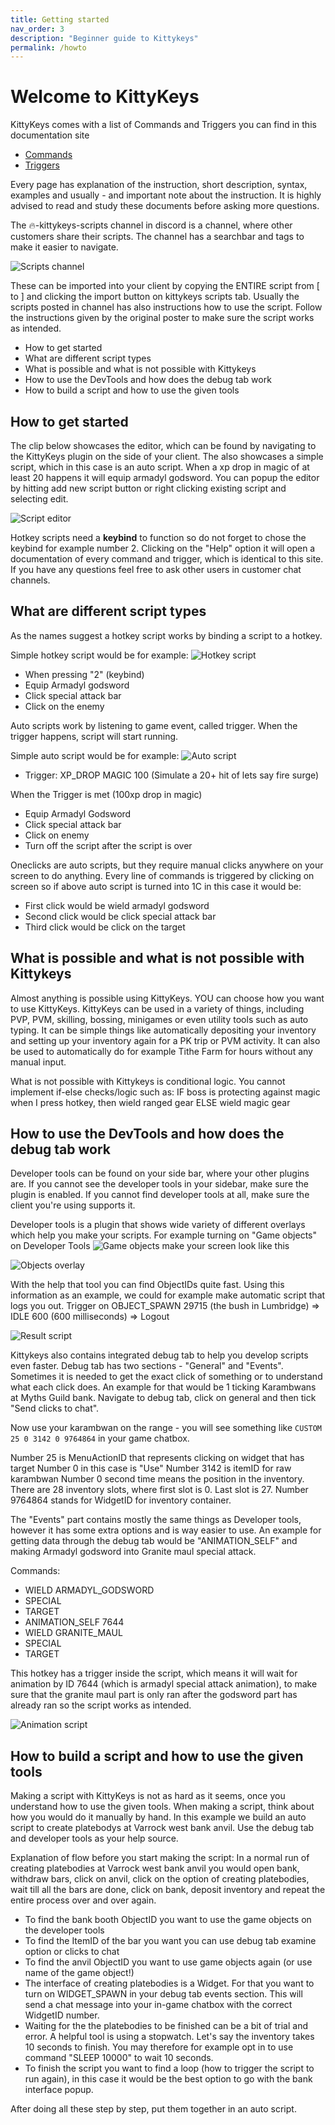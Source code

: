 ```yaml
---
title: Getting started
nav_order: 3
description: "Beginner guide to Kittykeys"
permalink: /howto
---
```


# Welcome to KittyKeys

KittyKeys comes with a list of Commands and Triggers you can find in this documentation site
* [Commands](https://docs.jzplugins.com/commands)
* [Triggers](https://docs.jzplugins.com/triggers)

Every page has explanation of the instruction, short description, syntax, examples and usually - and important note about the instruction. It is highly advised to read and study these documents before asking more questions.

The 🔥-kittykeys-scripts channel in discord is a channel, where other customers share their scripts. The channel has a searchbar and tags to make it easier to navigate.

![Scripts channel](https://i.imgur.com/dfv0dvf.png)

These can be imported into your client by copying the ENTIRE script from [ to ] and clicking the import button on kittykeys scripts tab. Usually the scripts posted in channel has also instructions how to use the script. Follow the instructions given by the original poster to make sure the script works as intended.

* How to get started
* What are different script types
* What is possible and what is not possible with Kittykeys
* How to use the DevTools and how does the debug tab work
* How to build a script and how to use the given tools

## How to get started

The clip below showcases the editor, which can be found by navigating to the KittyKeys plugin on the side of your client. The also showcases a simple script, which in this case is an auto script. When a xp drop in magic of at least 20 happens it will equip armadyl godsword. You can popup the editor by hitting add new script button or right clicking existing script and selecting edit. 

![Script editor](https://i.imgur.com/zRNzIa9.gif)

Hotkey scripts need a __keybind__ to function so do not forget to chose the keybind for example number 2. Clicking on the "Help" option it will open a documentation of every command and trigger, which is identical to this site. If you have any questions feel free to ask other users in customer chat channels.

## What are different script types

As the names suggest a hotkey script works by binding a script to a hotkey.

Simple hotkey script would be for example:
![Hotkey script](https://i.imgur.com/ecaz6aY.png)

* When pressing "2" (keybind)
* Equip Armadyl godsword
* Click special attack bar
* Click on the enemy

Auto scripts work by listening to game event, called trigger. When the trigger happens, script will start running.

Simple auto script would be for example:
![Auto script](https://i.imgur.com/1OxKz25.png)

* Trigger: XP_DROP MAGIC 100 (Simulate a 20+ hit of lets say fire surge)

When the Trigger is met (100xp drop in magic)
* Equip Armadyl Godsword
* Click special attack bar
* Click on enemy
* Turn off the script after the script is over

Oneclicks are auto scripts, but they require manual clicks anywhere on your screen to do anything.
Every line of commands is triggered by clicking on screen so if above auto script is turned into 1C in this case it would be:
* First click would be wield armadyl godsword
* Second click would be click special attack bar
* Third click would be click on the target

## What is possible and what is not possible with Kittykeys

Almost anything is possible using KittyKeys. YOU can choose how you want to use KittyKeys. KittyKeys can be used in a variety of things, including PVP, PVM, skilling, bossing, minigames or even utility tools such as auto typing. It can be simple things like automatically depositing your inventory and setting up your inventory again for a PK trip or PVM activity. It can also be used to automatically do for example Tithe Farm for hours without any manual input.

What is not possible with Kittykeys is conditional logic. You cannot implement if-else checks/logic such as:
IF boss is protecting against magic when I press hotkey, then wield ranged gear
ELSE wield magic gear

## How to use the DevTools and how does the debug tab work

Developer tools can be found on your side bar, where your other plugins are. If you cannot see the developer tools in your sidebar, make sure the plugin is enabled. If you cannot find developer tools at all, make sure the client you're using supports it.

Developer tools is a plugin that shows wide variety of different overlays which help you make your scripts.
For example turning on "Game objects" on Developer Tools
![Game objects](https://i.imgur.com/DRE1uzD.png)
make your screen look like this

![Objects overlay](https://i.imgur.com/510FbEF.png)

With the help that tool you can find ObjectIDs quite fast.
Using this information as an example, we could for example make automatic script that logs you out. Trigger on OBJECT_SPAWN 29715 (the bush in Lumbridge) => IDLE 600 (600 milliseconds) => Logout

![Result script](https://i.imgur.com/Duc33Hn.png)

Kittykeys also contains integrated debug tab to help you develop scripts even faster. Debug tab has two sections -  "General" and "Events". Sometimes it is needed to get the exact click of something or to understand what each click does. An example for that would be 1 ticking Karambwans at Myths Guild bank.
Navigate to debug tab, click on general and then tick "Send clicks to chat".

Now use your karambwan on the range - you will see something like
`CUSTOM 25 0 3142 0 9764864`
in your game chatbox.

Number 25 is MenuActionID that represents clicking on widget that has target
Number 0 in this case is "Use"
Number 3142 is itemID for raw karambwan
Number 0 second time means the position in the inventory. There are 28 inventory slots, where first slot is 0. Last slot is 27.
Number 9764864 stands for WidgetID for inventory container.

The "Events" part contains mostly the same things as Developer tools, however it has some extra options and is way easier to use.
An example for getting data through the debug tab would be "ANIMATION_SELF" and making Armadyl godsword into Granite maul special attack.

Commands:
* WIELD ARMADYL_GODSWORD
* SPECIAL
* TARGET
* ANIMATION_SELF 7644
* WIELD GRANITE_MAUL
* SPECIAL
* TARGET 

This hotkey has a trigger inside the script, which means it will wait for animation by ID 7644 (which is armadyl special attack animation), to make sure that the granite maul part is only ran after the godsword part has already ran so the script works as intended.

![Animation script](https://i.imgur.com/T6oPy2S.png)

## How to build a script and how to use the given tools

Making a script with KittyKeys is not as hard as it seems, once you understand how to use the given tools. When making a script, think about how you would do it manually by hand. In this example we build an auto script to create platebodys at Varrock west bank anvil. Use the debug tab and developer tools as your help source.

Explanation of flow before you start making the script:
In a normal run of creating platebodies at Varrock west bank anvil you would open bank, withdraw bars, click on anvil, click on the option of creating platebodies, wait till all the bars are done, click on bank, deposit inventory and repeat the entire process over and over again.

* To find the bank booth ObjectID you want to use the game objects on the developer tools
* To find the ItemID of the bar you want you can use debug tab examine option or clicks to chat
* To find the anvil ObjectID you want to use game objects again (or use name of the game object!)
* The interface of creating platebodies is a Widget. For that you want to turn on WIDGET_SPAWN in your debug tab events section. This will send a chat message into your in-game chatbox with the correct WidgetID number.
* Waiting for the the platebodies to be finished can be a bit of trial and error. A helpful tool is using a stopwatch. Let's say the inventory takes 10 seconds to finish. You may therefore for example opt in to use command "SLEEP 10000" to wait 10 seconds.
* To finish the script you want to find a loop (how to trigger the script to run again), in this case it would be the best option to go with the bank interface popup.

After doing all these step by step, put them together in an auto script.